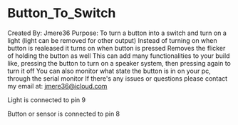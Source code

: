 # Button_To_Switch
Created By: Jmere36
Purpose: To turn a button into a switch and turn on a light (light can be removed for other output)
Instead of turning on when button is realeased it turns on when button is pressed
Removes the flicker of holding the button as well
This can add many functionalities to your build like, pressing the button to turn on a speaker system, then pressing again to turn it off
You can also monitor what state the button is in on your pc, through the serial monitor
If there's any issues or questions please contact my email at: jmere36@icloud.com


Light is connected to pin 9

Button or sensor is connected to pin 8
